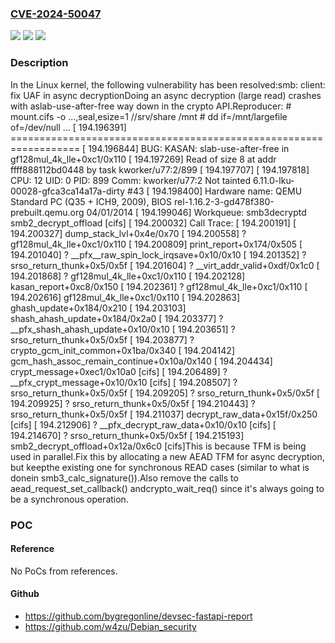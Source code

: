 ### [CVE-2024-50047](https://cve.mitre.org/cgi-bin/cvename.cgi?name=CVE-2024-50047)
![](https://img.shields.io/static/v1?label=Product&message=Linux&color=blue)
![](https://img.shields.io/static/v1?label=Version&message=1da177e4c3f41524e886b7f1b8a0c1fc7321cac2%3C%208f14a476abba13144df5434871a7225fd29af633%20&color=brighgreen)
![](https://img.shields.io/static/v1?label=Vulnerability&message=n%2Fa&color=brighgreen)

### Description

In the Linux kernel, the following vulnerability has been resolved:smb: client: fix UAF in async decryptionDoing an async decryption (large read) crashes with aslab-use-after-free way down in the crypto API.Reproducer:    # mount.cifs -o ...,seal,esize=1 //srv/share /mnt    # dd if=/mnt/largefile of=/dev/null    ...    [  194.196391] ==================================================================    [  194.196844] BUG: KASAN: slab-use-after-free in gf128mul_4k_lle+0xc1/0x110    [  194.197269] Read of size 8 at addr ffff888112bd0448 by task kworker/u77:2/899    [  194.197707]    [  194.197818] CPU: 12 UID: 0 PID: 899 Comm: kworker/u77:2 Not tainted 6.11.0-lku-00028-gfca3ca14a17a-dirty #43    [  194.198400] Hardware name: QEMU Standard PC (Q35 + ICH9, 2009), BIOS rel-1.16.2-3-gd478f380-prebuilt.qemu.org 04/01/2014    [  194.199046] Workqueue: smb3decryptd smb2_decrypt_offload [cifs]    [  194.200032] Call Trace:    [  194.200191]  <TASK>    [  194.200327]  dump_stack_lvl+0x4e/0x70    [  194.200558]  ? gf128mul_4k_lle+0xc1/0x110    [  194.200809]  print_report+0x174/0x505    [  194.201040]  ? __pfx__raw_spin_lock_irqsave+0x10/0x10    [  194.201352]  ? srso_return_thunk+0x5/0x5f    [  194.201604]  ? __virt_addr_valid+0xdf/0x1c0    [  194.201868]  ? gf128mul_4k_lle+0xc1/0x110    [  194.202128]  kasan_report+0xc8/0x150    [  194.202361]  ? gf128mul_4k_lle+0xc1/0x110    [  194.202616]  gf128mul_4k_lle+0xc1/0x110    [  194.202863]  ghash_update+0x184/0x210    [  194.203103]  shash_ahash_update+0x184/0x2a0    [  194.203377]  ? __pfx_shash_ahash_update+0x10/0x10    [  194.203651]  ? srso_return_thunk+0x5/0x5f    [  194.203877]  ? crypto_gcm_init_common+0x1ba/0x340    [  194.204142]  gcm_hash_assoc_remain_continue+0x10a/0x140    [  194.204434]  crypt_message+0xec1/0x10a0 [cifs]    [  194.206489]  ? __pfx_crypt_message+0x10/0x10 [cifs]    [  194.208507]  ? srso_return_thunk+0x5/0x5f    [  194.209205]  ? srso_return_thunk+0x5/0x5f    [  194.209925]  ? srso_return_thunk+0x5/0x5f    [  194.210443]  ? srso_return_thunk+0x5/0x5f    [  194.211037]  decrypt_raw_data+0x15f/0x250 [cifs]    [  194.212906]  ? __pfx_decrypt_raw_data+0x10/0x10 [cifs]    [  194.214670]  ? srso_return_thunk+0x5/0x5f    [  194.215193]  smb2_decrypt_offload+0x12a/0x6c0 [cifs]This is because TFM is being used in parallel.Fix this by allocating a new AEAD TFM for async decryption, but keepthe existing one for synchronous READ cases (similar to what is donein smb3_calc_signature()).Also remove the calls to aead_request_set_callback() andcrypto_wait_req() since it's always going to be a synchronous operation.

### POC

#### Reference
No PoCs from references.

#### Github
- https://github.com/bygregonline/devsec-fastapi-report
- https://github.com/w4zu/Debian_security

